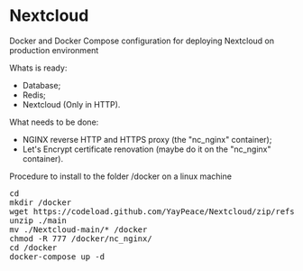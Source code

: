 # Nextcloud
Docker and Docker Compose configuration for deploying Nextcloud on production environment

Whats is ready:
- Database;
- Redis;
- Nextcloud (Only in HTTP).

What needs to be done:
- NGINX reverse HTTP and HTTPS proxy (the "nc_nginx" container);
- Let's Encrypt certificate renovation (maybe do it on the "nc_nginx" container).


Procedure to install to the folder /docker on a linux machine
<pre>
cd
mkdir /docker
wget https://codeload.github.com/YayPeace/Nextcloud/zip/refs/heads/main -o main.zip
unzip ./main
mv ./Nextcloud-main/* /docker
chmod -R 777 /docker/nc_nginx/
cd /docker
docker-compose up -d
</pre>

